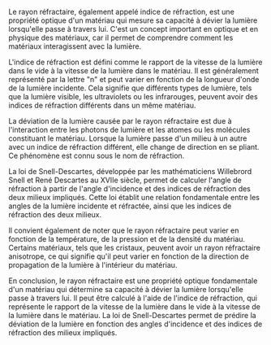 Le rayon réfractaire, également appelé indice de réfraction, est une propriété optique d'un matériau qui mesure sa capacité à dévier la lumière lorsqu'elle passe à travers lui. C'est un concept important en optique et en physique des matériaux, car il permet de comprendre comment les matériaux interagissent avec la lumière.

L'indice de réfraction est défini comme le rapport de la vitesse de la lumière dans le vide à la vitesse de la lumière dans le matériau. Il est généralement représenté par la lettre "n" et peut varier en fonction de la longueur d'onde de la lumière incidente. Cela signifie que différents types de lumière, tels que la lumière visible, les ultraviolets ou les infrarouges, peuvent avoir des indices de réfraction différents dans un même matériau.

La déviation de la lumière causée par le rayon réfractaire est due à l'interaction entre les photons de lumière et les atomes ou les molécules constituant le matériau. Lorsque la lumière passe d'un milieu à un autre avec un indice de réfraction différent, elle change de direction en se pliant. Ce phénomène est connu sous le nom de réfraction.

La loi de Snell-Descartes, développée par les mathématiciens Willebrord Snell et René Descartes au XVIIe siècle, permet de calculer l'angle de réfraction à partir de l'angle d'incidence et des indices de réfraction des deux milieux impliqués. Cette loi établit une relation fondamentale entre les angles de la lumière incidente et réfractée, ainsi que les indices de réfraction des deux milieux.

Il convient également de noter que le rayon réfractaire peut varier en fonction de la température, de la pression et de la densité du matériau. Certains matériaux, tels que les cristaux, peuvent avoir un rayon réfractaire anisotrope, ce qui signifie qu'il peut varier en fonction de la direction de propagation de la lumière à l'intérieur du matériau.

En conclusion, le rayon réfractaire est une propriété optique fondamentale d'un matériau qui détermine sa capacité à dévier la lumière lorsqu'elle passe à travers lui. Il peut être calculé à l'aide de l'indice de réfraction, qui représente le rapport de la vitesse de la lumière dans le vide à la vitesse de la lumière dans le matériau. La loi de Snell-Descartes permet de prédire la déviation de la lumière en fonction des angles d'incidence et des indices de réfraction des milieux impliqués.